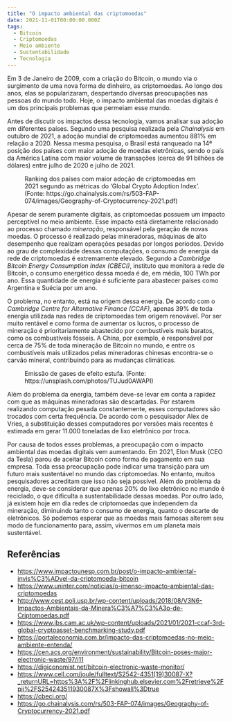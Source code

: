```yaml
---
title: "O impacto ambiental das criptomoedas"
date: 2021-11-01T00:00:00.000Z
tags:
  - Bitcoin
  - Criptomoedas
  - Meio ambiente
  - Sustentabilidade
  - Tecnologia
---
```


<!-- wp:paragraph -->
<p> Em 3 de Janeiro de 2009, com a criação do Bitcoin, o mundo via o surgimento de uma nova forma de dinheiro, as criptomoedas. Ao longo dos anos, elas se popularizaram, despertando diversas preocupações nas pessoas do mundo todo. Hoje, o impacto ambiental das moedas digitais é um dos principais problemas que permeiam esse mundo. </p>


<p> Antes de discutir os impactos dessa tecnologia, vamos analisar sua adoção em diferentes países. Segundo uma pesquisa realizada pela <em>Chainalysis</em> em outubro de 2021, a adoção mundial de criptomoedas aumentou 881% em relação a 2020. Nessa mesma pesquisa, o Brasil está ranqueado na 14ª posição dos países com maior adoção de moedas eletrônicas, sendo o país da América Latina com maior volume de transações (cerca de 91 bilhões de dólares) entre julho de 2020 e julho de 2021.</p>


<div class="wp-block-image"><figure class="aligncenter size-full"><img src="https://seivajr.com/wp-content/uploads/2021/11/index-2021.png" alt="" class="wp-image-2254"/><figcaption>Ranking dos países com maior adoção de criptomoedas em 2021 segundo as métricas do ‘Global Crypto Adoption Index’. (Fonte: https://go.chainalysis.com/rs/503-FAP-074/images/Geography-of-Cryptocurrency-2021.pdf)</figcaption></figure></div>


<p> Apesar de serem puramente digitais, as criptomoedas possuem um impacto perceptível no meio ambiente. Esse impacto está diretamente relacionado ao processo chamado <em>mineração</em>, responsável pela geração de novas moedas. O processo é realizado pelas mineradoras, máquinas de alto desempenho que realizam operações pesadas por longos períodos. Devido ao grau de complexidade dessas computações, o consumo de energia da rede de criptomoedas é extremamente elevado. Segundo a <em>Cambridge Bitcoin Energy Consumption Index (CBECI)</em>, instituto que monitora a rede de Bitcoin, o consumo energético dessa moeda é de, em média, 100 TWh por ano. Essa quantidade de energia é suficiente para abastecer países como Argentina e Suécia por um ano. </p>


<p> O problema, no entanto, está na origem dessa energia. De acordo com o <em>Cambridge Centre for Alternative Finance (CCAF)</em>, apenas 39% de toda energia utilizada nas redes de criptomoedas tem origem renovável. Por ser muito rentável e como forma de aumentar os lucros, o processo de mineração é prioritariamente abastecido por combustíveis mais baratos, como os combustíveis fósseis. A China, por exemplo, é responsável por cerca de 75% de toda mineração de Bitcoin no mundo, e entre os combustíveis mais utilizados pelas mineradoras chinesas encontra-se o carvão mineral, contribuindo para as mudanças climáticas.</p>


<figure class="wp-block-image size-large"><img src="https://seivajr.com/wp-content/uploads/2021/11/chris-leboutillier-TUJud0AWAPI-unsplash-1024x683.jpg" alt="" class="wp-image-2255"/><figcaption>Emissão de gases de efeito estufa. (Fonte: https://unsplash.com/photos/TUJud0AWAPI)</figcaption></figure>


<p> Além do problema da energia, também deve-se levar em conta a rapidez com que as máquinas mineradoras são descartadas. Por estarem realizando computação pesada constantemente, esses computadores são trocados com certa frequência. De acordo com o pesquisador Alex de Vries, a substituição desses computadores por versões mais recentes é estimada em gerar 11.000 toneladas de lixo eletrônico por troca.</p>


<p> Por causa de todos esses problemas, a preocupação com o impacto ambiental das moedas digitais vem aumentando. Em 2021, Elon Musk (CEO da Tesla) parou de aceitar Bitcoin como forma de pagamento em sua empresa. Toda essa preocupação pode indicar uma transição para um futuro mais sustentável no mundo das criptomoedas. No entanto, muitos pesquisadores acreditam que isso não seja possível. Além do problema da energia, deve-se considerar que apenas 20% do lixo eletrônico no mundo é reciclado, o que dificulta a sustentabilidade dessas moedas. Por outro lado, já existem hoje em dia redes de criptomoedas que independem da mineração, diminuindo tanto o consumo de energia, quanto o descarte de eletrônicos. Só podemos esperar que as moedas mais famosas alterem seu modo de funcionamento para, assim, vivermos em um planeta mais sustentável.</p>


<h2 class="has-black-color has-text-color">Referências</h2>


<ul>
<li><a href="https://www.impactounesp.com.br/post/o-impacto-ambiental-invis%C3%ADvel-da-criptomoeda-bitcoin">https://www.impactounesp.com.br/post/o-impacto-ambiental-invis%C3%ADvel-da-criptomoeda-bitcoin</a></li>
<li><a href="https://www.uninter.com/noticias/o-imenso-impacto-ambiental-das-criptomoedas">https://www.uninter.com/noticias/o-imenso-impacto-ambiental-das-criptomoedas</a></li>
<li><a href="http://www.cest.poli.usp.br/wp-content/uploads/2018/08/V3N6-Impactos-Ambientais-da-Minera%C3%A7%C3%A3o-de-Criptomoedas.pdf">http://www.cest.poli.usp.br/wp-content/uploads/2018/08/V3N6-Impactos-Ambientais-da-Minera%C3%A7%C3%A3o-de-Criptomoedas.pdf</a></li>
<li><a href="https://www.jbs.cam.ac.uk/wp-content/uploads/2021/01/2021-ccaf-3rd-global-cryptoasset-benchmarking-study.pdf">https://www.jbs.cam.ac.uk/wp-content/uploads/2021/01/2021-ccaf-3rd-global-cryptoasset-benchmarking-study.pdf</a></li>
<li><a href="https://portaleconomia.com.br/impacto-das-criptomoedas-no-meio-ambiente-entenda/">https://portaleconomia.com.br/impacto-das-criptomoedas-no-meio-ambiente-entenda/</a></li>
<li><a href="https://cen.acs.org/environment/sustainability/Bitcoin-poses-major-electronic-waste/97/i11">https://cen.acs.org/environment/sustainability/Bitcoin-poses-major-electronic-waste/97/i11</a></li>
<li><a href="https://digiconomist.net/bitcoin-electronic-waste-monitor/">https://digiconomist.net/bitcoin-electronic-waste-monitor/</a></li>
<li><a href="https://www.cell.com/joule/fulltext/S2542-4351(19)30087-X?_returnURL=https%3A%2F%2Flinkinghub.elsevier.com%2Fretrieve%2Fpii%2FS254243511930087X%3Fshowall%3Dtrue">https://www.cell.com/joule/fulltext/S2542-4351(19)30087-X?_returnURL=https%3A%2F%2Flinkinghub.elsevier.com%2Fretrieve%2Fpii%2FS254243511930087X%3Fshowall%3Dtrue</a></li>
<li><a href="https://cbeci.org/">https://cbeci.org/</a></li>
<li><a href="https://go.chainalysis.com/rs/503-FAP-074/images/Geography-of-Cryptocurrency-2021.pdf">https://go.chainalysis.com/rs/503-FAP-074/images/Geography-of-Cryptocurrency-2021.pdf</a></li>
</ul>

